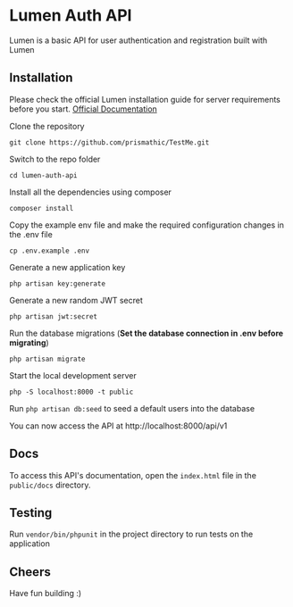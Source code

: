 # Lumen Auth API

Lumen is a basic API for user authentication and registration built with Lumen

## Installation

Please check the official Lumen installation guide for server requirements before you start. [Official Documentation](https://lumen.laravel.com/docs/8.x/installation)


Clone the repository

    git clone https://github.com/prismathic/TestMe.git

Switch to the repo folder

    cd lumen-auth-api

Install all the dependencies using composer

    composer install

Copy the example env file and make the required configuration changes in the .env file

    cp .env.example .env

Generate a new application key

    php artisan key:generate

Generate a new random JWT secret

    php artisan jwt:secret

Run the database migrations (**Set the database connection in .env before migrating**)

    php artisan migrate

Start the local development server

    php -S localhost:8000 -t public

Run `php artisan db:seed` to seed a default users into the database

You can now access the API at http://localhost:8000/api/v1

## Docs

To access this API's documentation, open the `index.html` file in the `public/docs` directory.

## Testing

Run `vendor/bin/phpunit` in the project directory to run tests on the application

## Cheers

Have fun building :)
